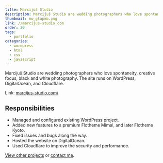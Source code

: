 ```yaml
---
title: Marcijuš Studio
description: Marcijuš Studio are wedding photographers who love spontaneity, creative focus, black and white photography. The site runs on WordPress, DigitalOcean, and Cloudflare.
thumbnail: mw_gtapmb.png
link: //marcijus-studio.com
order: 20
tags:
  - portfolio
categories:
  - wordpress
  - html
  - css
  - javascript
---
```


Marcijuš Studio are wedding photographers who love spontaneity, creative focus, black and white photography. The site runs on WordPress, DigitalOcean, and Cloudflare.

Link: [marcijus-studio.com/](//marcijus-studio.com)

## Responsibilities

- Managed and configured existing WordPress project.
- Added new features to a premium Flotheme Mimal, and later Flotheme Kyoto.
- Fixed issues and bugs along the way.
- Hosted the website on DigitalOcean.
- Used Cloudflare to improve the security and performance.

[View other projects](/portfolio/) or [contact me](/contact/).
